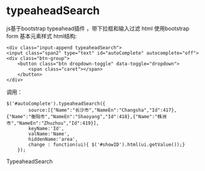 typeaheadSearch
===============
js基于bootstrap typeahead插件 ，带下拉框和输入过滤
html 使用bootstrap form 基本元素样式
html结构:

    <div class="input-append typeaheadSearch">
    <input class="span2" type="text" id="autoComplete" autocomplete="off">
    <div class="btn-group">
        <button class="btn dropdown-toggle" data-toggle="dropdown">
            <span class="caret"></span>
        </button>
    </div>
</div>

调用：

    $('#autoComplete').typeaheadSearch({
            source:[{"Name":"长沙市","NameEn":"Changsha","Id":417},{"Name":"衡阳市","NameEn":"Shaoyang","Id":418},{"Name":"株洲市","NameEn":"Zhuzhou","Id":419}],
            keyName:'Id',
            valName:'Name',
            hiddenName:'area',
            change : function(ui){ $('#showID').html(ui.getValue());}
        });
        
        
TypeaheadSearch
